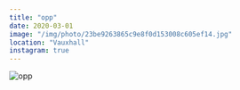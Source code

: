 ```yaml
---
title: "opp"
date: 2020-03-01
image: "/img/photo/23be9263865c9e8f0d153008c605ef14.jpg"
location: "Vauxhall"
instagram: true
---
```


![opp](/img/photo/23be9263865c9e8f0d153008c605ef14.jpg)
